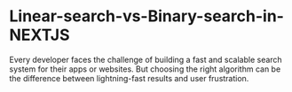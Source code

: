 # Linear-search-vs-Binary-search-in-NEXTJS
Every developer faces the challenge of building a fast and scalable search system for their apps or websites. But choosing the right algorithm can be the difference between lightning-fast results and user frustration.
